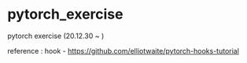 # pytorch_exercise
pytorch exercise (20.12.30 ~ )

reference : 
hook - https://github.com/elliotwaite/pytorch-hooks-tutorial
